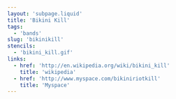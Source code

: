 ```yaml
---
layout: 'subpage.liquid'
title: 'Bikini Kill'
tags:
  - 'bands'
slug: 'bikinikill'
stencils:
  - 'bikini_kill.gif'
links:
  - href: 'http://en.wikipedia.org/wiki/bikini_kill'
    title: 'wikipedia'
  - href: 'http://www.myspace.com/bikiniriotkill'
    title: 'Myspace'
---
```

